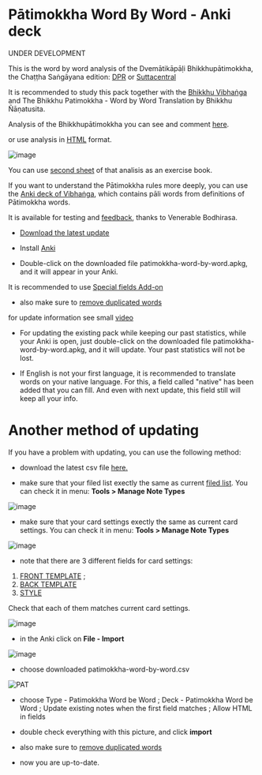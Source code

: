 # Pātimokkha Word By Word - Anki deck

UNDER DEVELOPMENT

This is the word by word analysis of the Dvemātikāpāḷi Bhikkhupātimokkha, the Chaṭṭha Saṅgāyana edition: [DPR](https://www.digitalpalireader.online/_dprhtml/index.html?loc=v.6.0.x.x.x.x.t) or [Suttacentral](https://suttacentral.net/pli-tv-bu-pm/pli/ms?layout=plain&reference=cck/pts/vri&notes=asterisk&highlight=true&script=latin)

It is recommended to study this pack together with the [Bhikkhu Vibhaṅga](https://suttacentral.net/pitaka/vinaya/pli-tv-vi/pli-tv-bu-vb) and The Bhikkhu Patimokkha - Word by Word Translation by Bhikkhu Ñāṇatusita.

Analysis of the Bhikkhupātimokkha you can see and comment [here](https://docs.google.com/spreadsheets/d/1rS-IlX4DvKmnBO58KON37eVnOZqwfkG-ot-zIjCuzH4/).

or use analysis in [HTML](https://devamitta.github.io/patimokkha_dict/Bhikkhu_Patimokkha/main.html) format.

![image](https://user-images.githubusercontent.com/39419221/201099247-07acfb11-a014-4501-9a93-f5c38840b064.png)

You can use [second sheet](https://docs.google.com/spreadsheets/d/1rS-IlX4DvKmnBO58KON37eVnOZqwfkG-ot-zIjCuzH4/edit#gid=1448457199) of that analisis as an exercise book.

If you want to understand the Pātimokkha rules more deeply, you can use the [Anki deck of Vibhaṅga](https://sasanarakkha.github.io/study-tools/anki-decks/vibhanga.html), which contains pāli words from definitions of Pātimokkha words.

It is available for testing and [feedback](https://docs.google.com/forms/d/e/1FAIpQLSdG6zKDtlwibtrX-cbKVn4WmIs8miH4VnuJvb7f94plCDKJyA/viewform), thanks to Venerable Bodhirasa.

- [Download the latest update](https://github.com/sasanarakkha/study-tools/releases/latest/download/patimokkha-word-by-word.apkg)

- Install [Anki](https://apps.ankiweb.net/)

- Double-click on the downloaded file patimokkha-word-by-word.apkg, and it will appear in your Anki.

It is recommended to use [Special fields Add-on](https://sasanarakkha.github.io/study-tools/anki-decks/special-fields.html)

- also make sure to [remove duplicated words](https://sasanarakkha.github.io/study-tools/anki-decks/test.html)

for update information see small [video](https://user-images.githubusercontent.com/39419221/184583735-fa65dec0-cf6a-4198-91e2-b214662a51c5.mp4)

- For updating the existing pack while keeping our past statistics, while your Anki is open, just double-click on the downloaded file patimokkha-word-by-word.apkg, and it will update. Your past statistics will not be lost.

- If English is not your first language, it is recommended to translate words on your native language. For this, a field called "native" has been added that you can fill. And even with next update, this field still will keep all your info.

# Another method of updating

If you have a problem with updating, you can use the following method:

- download the latest csv file [here.](https://github.com/sasanarakkha/study-tools/releases/latest/download/patimokkha-word-by-word.csv)

- make sure that your filed list exectly the same as current [filed list](https://github.com/sasanarakkha/study-tools/anki-style/main/field-list-pat.txt). You can check it in menu: **Tools > Manage Note Types**

![image](https://user-images.githubusercontent.com/39419221/201275418-161e0941-c36d-4f14-a429-0ea166ea44b6.png)

- make sure that your card settings exectly the same as current card settings. You can check it in menu: **Tools > Manage Note Types**

![image](https://user-images.githubusercontent.com/39419221/201275452-16521bbe-a1fa-4bde-b7eb-0a12e2e31134.png)

- note that there are 3 different fields for card settings: 
1. [FRONT TEMPLATE](https://raw.githubusercontent.com/sasanarakkha/study-tools/anki-style/main/pat-front.txt) ; 
2. [BACK TEMPLATE](https://raw.githubusercontent.com/sasanarakkha/study-tools/anki-style/main/pat-back.txt)
3. [STYLE](https://raw.githubusercontent.com/sasanarakkha/study-tools/anki-style/main/pat-styling.txt) 

Check that each of them matches current card settings.

![image](https://user-images.githubusercontent.com/39419221/201276425-fb934126-b498-4144-adeb-7cd943cc9913.png)

- in the Anki click on **File - Import**

![image](https://user-images.githubusercontent.com/39419221/187018280-c295e071-c130-4f42-8518-a3a5e0326124.png)

- choose downloaded patimokkha-word-by-word.csv

![PAT](https://user-images.githubusercontent.com/39419221/174243196-9ab26e50-9c37-4166-9751-eac936340760.png)

- choose Type - Patimokkha Word be Word ; Deck - Patimokkha Word be Word ; Update existing notes when the first field matches ; Allow HTML in fields

- double check everything with this picture, and click **import**

- also make sure to [remove duplicated words](https://sasanarakkha.github.io/study-tools/anki-decks/test.html)

- now you are up-to-date.


